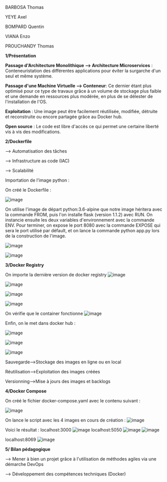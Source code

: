BARBOSA Thomas

YEYE Axel

BOMPARD Quentin

VIANA Enzo

PROUCHANDY Thomas

**1/Présentation**

**Passage d'Architecture Monolithique --> Architecture Microservices** : Conteneuristation des différentes applications pour éviter la surgarche d'un seul et même système.

**Passage d'une Machine Virtuelle --> Conteneur**: Ce dernier étant plus optimisé pour ce type de travaux grâce à un volume de stockage plus faible et une demande en ressources plus modérée, en plus de se délester de l'installation de l'OS.

**Exploitation** : Une image peut être facilement réutilisée, modifiée, détruite et reconstruite ou encore partagée grâce au Docker hub.

**Open source** : Le code est libre d'accès ce qui permet une certaine liberté vis à vis des modifications.

**2/Dockerfile**

--> Automatisation des tâches

--> Infrastructure as code (IAC)  

--> Scalabilité

Importation de l'image python :


On créé le Dockerfile : 


![image](https://user-images.githubusercontent.com/73823634/201700930-e4394fb7-f2fa-4a12-94d4-93a805aaf008.png)


On utilise l'image de départ python:3.6-alpine que notre image héritera avec la commande FROM, puis l'on installe flask (version 1.1.2) avec RUN. On instancie ensuite les deux variables d'environnement avec la commande ENV.
Pour terminer, on expose le port 8080 avec la commande EXPOSE qui sera le port utilisé par défault, et on lance la commande python app.py lors de la construction de l'image.


![image](https://user-images.githubusercontent.com/73823634/201686551-582de7b6-379f-4a53-8db8-bd9281102bdb.png)


![image](https://user-images.githubusercontent.com/73823634/201686584-af2b81ed-f058-47b4-b76e-884a280416bc.png)


**3/Docker Registry**

On importe la dernière version de docker registry
![image](https://user-images.githubusercontent.com/73823634/201696690-5212ccac-4b4f-4bd4-a304-171fa44fa95b.png)


![image](https://user-images.githubusercontent.com/73823634/201697103-d862cf20-3696-4e85-93ad-b8164c9a45d1.png)


![image](https://user-images.githubusercontent.com/73823634/201697164-3189db39-2151-46ea-950b-f095d13f6340.png)

![image](https://user-images.githubusercontent.com/73823634/201697415-f968ce15-dec6-4670-a4c5-aeee59d70ce2.png)


On vérifie que le container fonctionne
![image](https://user-images.githubusercontent.com/73823634/201697570-78d448e0-f881-4544-a20a-5258f5780e7f.png)

Enfin, on le met dans docker hub :

![image](https://user-images.githubusercontent.com/111991074/201730073-227e5696-a0bf-4238-a498-7871ccb75b1a.png)

![image](https://user-images.githubusercontent.com/111991074/201929505-95641869-c389-4f35-8086-c2490ebec677.png)

![image](https://user-images.githubusercontent.com/111991074/201929575-45e1f6e1-3bea-4434-9e4f-6952229965c1.png)

Sauvegarde-->Stockage des images en ligne ou en local

Réutilisation-->Exploitation des images créées

Versionning-->Mise à jours des images et backlogs




**4/Docker Compose**

On créé le fichier docker-compose.yaml avec le contenu suivant : 

![image](https://user-images.githubusercontent.com/111991074/201728354-ad966492-470c-4636-8d85-5c6bd041ad1e.png)

On lance le script avec les 4 images en cours de création :
![image](https://user-images.githubusercontent.com/111991074/201728432-b81d52a5-43af-4c33-a1a1-bd1f5af3b00c.png)

Voici le résultat :
localhost:3000
![image](https://user-images.githubusercontent.com/111991074/201728670-83dccbce-7749-4ca7-a833-2629072ca380.png)
localhost:5050
![image](https://user-images.githubusercontent.com/111991074/201728717-79046e04-2263-4221-8b0d-c381bbf6f45f.png)
![image](https://user-images.githubusercontent.com/111991074/201732950-2b0e7dd4-9964-4c46-8a6d-819fd7c35293.png)

localhost:8069
![image](https://user-images.githubusercontent.com/111991074/201728760-93d337d4-8b3a-45f9-b29f-c9747f621ddc.png)

**5/ Bilan pédagogique**

--> Mener à bien un projet grâce à l'utilisation de méthodes agiles via une démarche DevOps

--> Développement des compétences techniques (Docker)






